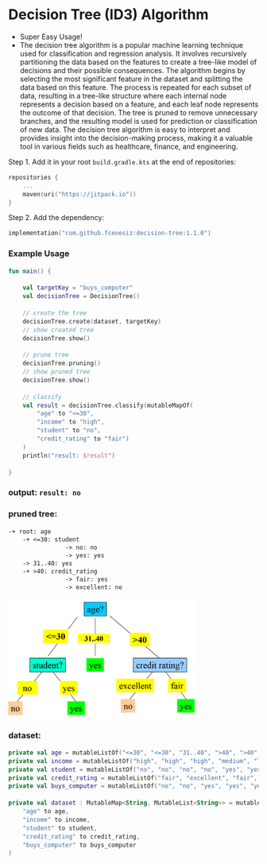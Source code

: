 # Decision Tree (ID3) Algorithm
- Super Easy Usage!
- The decision tree algorithm is a popular machine learning technique used for classification and regression analysis. It involves recursively partitioning the data based on the features to create a tree-like model of decisions and their possible consequences. The algorithm begins by selecting the most significant feature in the dataset and splitting the data based on this feature. The process is repeated for each subset of data, resulting in a tree-like structure where each internal node represents a decision based on a feature, and each leaf node represents the outcome of that decision. The tree is pruned to remove unnecessary branches, and the resulting model is used for prediction or classification of new data. The decision tree algorithm is easy to interpret and provides insight into the decision-making process, making it a valuable tool in various fields such as healthcare, finance, and engineering.

Step 1. Add it in your root ``build.gradle.kts`` at the end of repositories:
````kotlin
repositories {
    ...
    maven(uri("https://jitpack.io"))
}
````

Step 2. Add the dependency:

````kotlin
implementation("com.github.fcenesiz:decision-tree:1.1.0")
````


### Example Usage

````kotlin
fun main() {

    val targetKey = "buys_computer"
    val decisionTree = DecisionTree()

    // create the tree
    decisionTree.create(dataset, targetKey)
    // show created tree
    decisionTree.show()

    // prune tree
    decisionTree.pruning()
    // show pruned tree
    decisionTree.show()

    // classify
    val result = decisionTree.classify(mutableMapOf(
        "age" to "<=30",
        "income" to "high",
        "student" to "no",
        "credit_rating" to "fair")
    )
    println("result: $result")
    
}
````
### output: ``result: no``

### pruned tree:
````
-+ root: age
    -+ <=30: student
                -> no: no
                -> yes: yes
    -> 31..40: yes
    -+ >40: credit_rating
                -> fair: yes
                -> excellent: no
````

<img src="decision_tree.png" width=75% alt="decision_tree_img">

### dataset:

````kotlin
private val age = mutableListOf("<=30", "<=30", "31..40", ">40", ">40", ">40", "31..40", "<=30", "<=30", ">40", "<=30", "31..40", "31..40", ">40")
private val income = mutableListOf("high", "high", "high", "medium", "low", "low", "low", "medium", "low", "medium", "medium", "medium", "high", "medium")
private val student = mutableListOf("no", "no", "no", "no", "yes", "yes", "yes", "no", "yes", "yes", "yes", "no", "yes", "no")
private val credit_rating = mutableListOf("fair", "excellent", "fair", "fair", "fair", "excellent", "excellent", "fair", "fair", "fair", "excellent", "excellent", "fair", "excellent")
private val buys_computer = mutableListOf("no", "no", "yes", "yes", "yes", "no", "yes", "no", "yes", "yes", "yes", "yes", "yes", "no")

private val dataset : MutableMap<String, MutableList<String>> = mutableMapOf(
    "age" to age,
    "income" to income,
    "student" to student,
    "credit_rating" to credit_rating,
    "buys_computer" to buys_computer
)
````